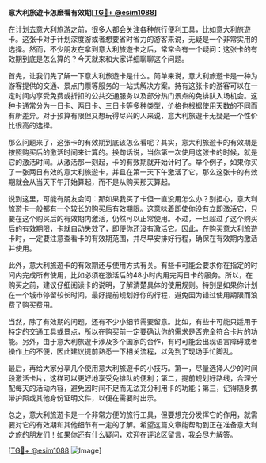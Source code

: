 **意大利旅遊卡怎麽看有效期[[TG💪+ @esim1088](https://t.me/s/esim1088)]**

在计划去意大利旅游之前，很多人都会关注各种旅行便利工具，比如意大利旅遊卡。这张卡对于计划深度游或者想要省时省力的游客来说，无疑是一个非常实用的选择。然而，不少朋友在拿到意大利旅遊卡之后，常常会有一个疑问：这张卡的有效期到底是怎么算的？今天就来和大家详细聊聊这个问题。

首先，让我们先了解一下意大利旅遊卡是什么。简单来说，意大利旅遊卡是一种为游客提供的交通、景点门票等服务的一站式解决方案。持有这张卡的游客可以在一定时间内享受免费或折扣的公共交通服务以及部分热门景点的免排队入场机会。这种卡通常分为一日卡、两日卡、三日卡等多种类型，价格也根据使用天数的不同而有所差异。对于预算有限但又想玩得尽兴的人来说，意大利旅遊卡无疑是一个性价比很高的选择。

那么问题来了，这张卡的有效期到底该怎么看呢？其实，意大利旅遊卡的有效期是按照购买后的激活时间来计算的。换句话说，当你第一次使用这张卡的时候，就是它的激活时间。从激活那一刻起，卡的有效期就开始计时了。举个例子，如果你买了一张两日有效的意大利旅遊卡，并且在第一天下午激活了它，那么这张卡的有效期就会从当天下午开始算起，而不是从购买那天算起。

说到这里，可能有朋友会问：那如果我买了卡但一直没用怎么办？别担心，意大利旅遊卡一般都有一个较长的购买后有效期限。这意味着即使你没有立即激活它，只要在这个购买后的有效期内激活，仍然可以正常使用。不过，一旦超过了这个购买后的有效期限，卡就自动失效了，即便你还没有激活它。因此，在购买意大利旅遊卡时，一定要注意查看卡的有效期范围，并尽早安排好行程，确保在有效期内激活并使用。

此外，意大利旅遊卡的有效期还与使用方式有关。有些卡可能会要求你在指定的时间内完成所有使用，比如必须在激活后的48小时内用完两日卡的服务。所以，在购买之前，建议仔细阅读卡的说明，了解清楚具体的使用规则。特别是如果你计划在一个城市停留较长时间，最好提前规划好你的行程，避免因为错过使用期限而浪费了购买费用。

当然，除了有效期的问题，还有不少小细节需要留意。比如，有些卡可能只适用于特定的交通工具或景点，所以在购买前一定要确认你的需求是否完全符合卡片的功能。另外，由于意大利旅遊卡涉及多个国家的合作，有时可能会出现语言障碍或者操作上的不便，因此建议提前熟悉一下相关流程，以免到了现场手忙脚乱。

最后，再给大家分享几个使用意大利旅遊卡的小技巧。第一，尽量选择人少的时间段激活卡片，这样可以更好地享受免排队的便利；第二，提前规划好路线，合理分配每天的活动内容，避免因时间不足而无法充分利用卡的功能；第三，记得随身携带护照或其他身份证明文件，以便在需要时出示。

总之，意大利旅遊卡是一个非常方便的旅行工具，但要想充分发挥它的作用，就需要对它的有效期和其他细节有一定的了解。希望这篇文章能帮助到正在准备意大利之旅的朋友们！如果你还有什么疑问，欢迎在评论区留言，我会尽力解答。

[[TG💪+ @esim1088](https://t.me/s/esim1088) ![Image](https://i.postimg.cc/4NQfJmqS/Snipaste-2025-05-13-00-14-12.png)]